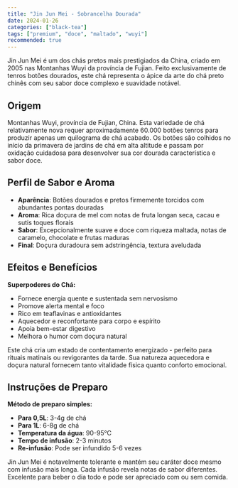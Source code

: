 ```yaml
---
title: "Jin Jun Mei - Sobrancelha Dourada"
date: 2024-01-26
categories: ["black-tea"]
tags: ["premium", "doce", "maltado", "wuyi"]
recommended: true
---
```


Jin Jun Mei é um dos chás pretos mais prestigiados da China, criado em 2005 nas Montanhas Wuyi da província de Fujian. Feito exclusivamente de tenros botões dourados, este chá representa o ápice da arte do chá preto chinês com seu sabor doce complexo e suavidade notável.

## Origem

Montanhas Wuyi, província de Fujian, China. Esta variedade de chá relativamente nova requer aproximadamente 60.000 botões tenros para produzir apenas um quilograma de chá acabado. Os botões são colhidos no início da primavera de jardins de chá em alta altitude e passam por oxidação cuidadosa para desenvolver sua cor dourada característica e sabor doce.

## Perfil de Sabor e Aroma

- **Aparência**: Botões dourados e pretos firmemente torcidos com abundantes pontas douradas
- **Aroma**: Rica doçura de mel com notas de fruta longan seca, cacau e sutis toques florais
- **Sabor**: Excepcionalmente suave e doce com riqueza maltada, notas de caramelo, chocolate e frutas maduras
- **Final**: Doçura duradoura sem adstringência, textura aveludada

## Efeitos e Benefícios

**Superpoderes do Chá:**
- Fornece energia quente e sustentada sem nervosismo
- Promove alerta mental e foco
- Rico em teaflavinas e antioxidantes
- Aquecedor e reconfortante para corpo e espírito
- Apoia bem-estar digestivo
- Melhora o humor com doçura natural

Este chá cria um estado de contentamento energizado - perfeito para rituais matinais ou revigorantes da tarde. Sua natureza aquecedora e doçura natural fornecem tanto vitalidade física quanto conforto emocional.

## Instruções de Preparo

**Método de preparo simples:**
- **Para 0,5L**: 3-4g de chá
- **Para 1L**: 6-8g de chá
- **Temperatura da água**: 90-95°C
- **Tempo de infusão**: 2-3 minutos
- **Re-infusão**: Pode ser infundido 5-6 vezes

Jin Jun Mei é notavelmente tolerante e mantém seu caráter doce mesmo com infusão mais longa. Cada infusão revela notas de sabor diferentes. Excelente para beber o dia todo e pode ser apreciado com ou sem comida.
